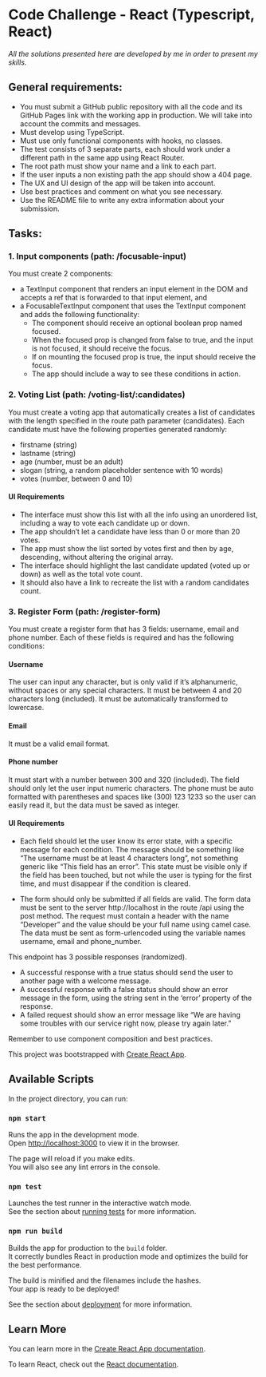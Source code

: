 # Code Challenge - React (Typescript, React)

*All the solutions presented here are developed by me in order to present my skills.*

## General requirements:

* You must submit a GitHub public repository with all the code and its GitHub Pages link with the working app in production. We will take into account the commits and messages.
* Must develop using TypeScript.
* Must use only functional components with hooks, no classes.
* The test consists of 3 separate parts, each should work under a different path in the same app using React Router.
* The root path must show your name and a link to each part.
* If the user inputs a non existing path the app should show a 404 page.
* The UX and UI design of the app will be taken into account.
* Use best practices and comment on what you see necessary. 
* Use the README file to write any extra information about your submission.

## Tasks: 

### 1. Input components (path: /focusable-input)

You must create 2 components: 
* a TextInput component that renders an input element in the DOM and accepts a ref that is forwarded to that input element, and 
* a FocusableTextInput component that uses the TextInput component and adds the following functionality:
    * The component should receive an optional boolean prop named focused.
    * When the focused prop is changed from false to true, and the input is not focused, it should receive the focus.
    * If on mounting the focused prop is true, the input should receive the focus.
    * The app should include a way to see these conditions in action.

### 2. Voting List (path: /voting-list/:candidates)
You must create a voting app that automatically creates a list of candidates with the length specified in the route path parameter (candidates). Each candidate must have the following properties generated randomly:
* firstname (string)
* lastname (string)
* age (number, must be an adult)
* slogan (string, a random placeholder sentence with 10 words)
* votes (number, between 0 and 10)

#### UI Requirements
* The interface must show this list with all the info using an unordered list, including a way to vote each candidate up or down. 
* The app shouldn’t let a candidate have less than 0 or more than 20 votes.
* The app must show the list sorted by votes first and then by age, descending, without altering the original array. 
* The interface should highlight the last candidate updated (voted up or down) as well as the total vote count. 
* It should also have a link to recreate the list with a random candidates count.

### 3. Register Form (path: /register-form)
You must create a register form that has 3 fields: username, email and phone number. Each of these fields is required and has the following conditions:
#### Username 
The user can input any character, but is only valid if it’s alphanumeric, without spaces or any special characters. It must be between 4 and 20 characters long (included). It must be automatically transformed to lowercase.
#### Email
It must be a valid email format.
#### Phone number
It must start with a number between 300 and 320 (included). The field should only let the user input numeric characters. The phone must be auto formatted with parentheses and spaces like (300) 123 1233 so the user can easily read it, but the data must be saved as integer.

#### UI Requirements
* Each field should let the user know its error state, with a specific message for each condition. The message should be something like “The username must be at least 4 characters long”, not something generic like “This field has an error”. This state must be visible only if the field has been touched, but not while the user is typing for the first time, and must disappear if the condition is cleared.

* The form should only be submitted if all fields are valid. The form data must be sent to the server http://localhost in the route /api using the post method. The request must contain a header with the name “Developer” and the value should be your full name using camel case. The data must be sent as form-urlencoded using the variable names username, email and phone_number.

This endpoint has 3 possible responses (randomized).
* A successful response with a true status should send the user to another page with a welcome message.
* A successful response with a false status should show an error message in the form, using the string sent in the ‘error’ property of the response.
* A failed request should show an error message like “We are having some troubles with our service right now, please try again later.”

Remember to use component composition and best practices.

This project was bootstrapped with [Create React App](https://github.com/facebook/create-react-app).

## Available Scripts

In the project directory, you can run:

### `npm start`

Runs the app in the development mode.<br />
Open [http://localhost:3000](http://localhost:3000) to view it in the browser.

The page will reload if you make edits.<br />
You will also see any lint errors in the console.

### `npm test`

Launches the test runner in the interactive watch mode.<br />
See the section about [running tests](https://facebook.github.io/create-react-app/docs/running-tests) for more information.

### `npm run build`

Builds the app for production to the `build` folder.<br />
It correctly bundles React in production mode and optimizes the build for the best performance.

The build is minified and the filenames include the hashes.<br />
Your app is ready to be deployed!

See the section about [deployment](https://facebook.github.io/create-react-app/docs/deployment) for more information.

## Learn More

You can learn more in the [Create React App documentation](https://facebook.github.io/create-react-app/docs/getting-started).

To learn React, check out the [React documentation](https://reactjs.org/).
